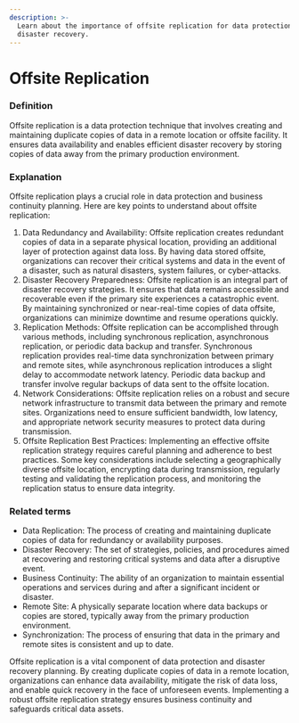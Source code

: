```yaml
---
description: >-
  Learn about the importance of offsite replication for data protection and
  disaster recovery.
---
```


# Offsite Replication

### Definition

Offsite replication is a data protection technique that involves creating and maintaining duplicate copies of data in a remote location or offsite facility. It ensures data availability and enables efficient disaster recovery by storing copies of data away from the primary production environment.

### Explanation

Offsite replication plays a crucial role in data protection and business continuity planning. Here are key points to understand about offsite replication:

1. Data Redundancy and Availability: Offsite replication creates redundant copies of data in a separate physical location, providing an additional layer of protection against data loss. By having data stored offsite, organizations can recover their critical systems and data in the event of a disaster, such as natural disasters, system failures, or cyber-attacks.
2. Disaster Recovery Preparedness: Offsite replication is an integral part of disaster recovery strategies. It ensures that data remains accessible and recoverable even if the primary site experiences a catastrophic event. By maintaining synchronized or near-real-time copies of data offsite, organizations can minimize downtime and resume operations quickly.
3. Replication Methods: Offsite replication can be accomplished through various methods, including synchronous replication, asynchronous replication, or periodic data backup and transfer. Synchronous replication provides real-time data synchronization between primary and remote sites, while asynchronous replication introduces a slight delay to accommodate network latency. Periodic data backup and transfer involve regular backups of data sent to the offsite location.
4. Network Considerations: Offsite replication relies on a robust and secure network infrastructure to transmit data between the primary and remote sites. Organizations need to ensure sufficient bandwidth, low latency, and appropriate network security measures to protect data during transmission.
5. Offsite Replication Best Practices: Implementing an effective offsite replication strategy requires careful planning and adherence to best practices. Some key considerations include selecting a geographically diverse offsite location, encrypting data during transmission, regularly testing and validating the replication process, and monitoring the replication status to ensure data integrity.

### Related terms

* Data Replication: The process of creating and maintaining duplicate copies of data for redundancy or availability purposes.
* Disaster Recovery: The set of strategies, policies, and procedures aimed at recovering and restoring critical systems and data after a disruptive event.
* Business Continuity: The ability of an organization to maintain essential operations and services during and after a significant incident or disaster.
* Remote Site: A physically separate location where data backups or copies are stored, typically away from the primary production environment.
* Synchronization: The process of ensuring that data in the primary and remote sites is consistent and up to date.

Offsite replication is a vital component of data protection and disaster recovery planning. By creating duplicate copies of data in a remote location, organizations can enhance data availability, mitigate the risk of data loss, and enable quick recovery in the face of unforeseen events. Implementing a robust offsite replication strategy ensures business continuity and safeguards critical data assets.
